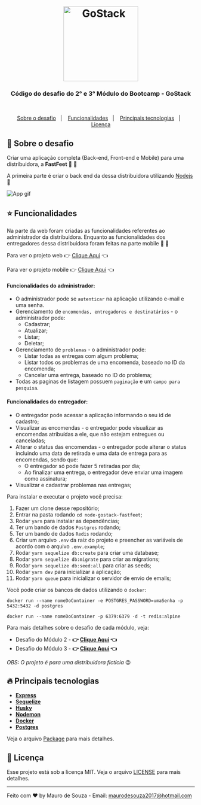 <h1 align="center">
    <img alt="GoStack" src="https://rocketseat-cdn.s3-sa-east-1.amazonaws.com/bootcamp-header.png" width="200px" />
</h1>

<div align="center">
  <h3>
    Código do desafio do 2° e 3° Módulo do Bootcamp - GoStack
  </h3>
</div>
&nbsp;

<p align="center">
  <a href="#rocket-sobre-o-desafio">Sobre o desafio</a>&nbsp;&nbsp;&nbsp;|&nbsp;&nbsp;&nbsp;
  <a href="#star-funcionalidades">Funcionalidades</a>&nbsp;&nbsp;&nbsp;|&nbsp;&nbsp;&nbsp;
  <a href="#fire-principais-tecnologias">Principais tecnologias</a>&nbsp;&nbsp;&nbsp;|&nbsp;&nbsp;&nbsp;
  <a href="#memo-licença">Licença</a>
</p>

## :rocket: Sobre o desafio

Criar uma aplicação completa (Back-end, Front-end e Mobile) para uma distribuidora, a **FastFeet** :truck: :truck:

A primeira parte é criar o back end da dessa distribuidora utilizando [Nodejs](https://nodejs.org/en/) :tada:

![App gif](.github/app.gif)

## :star: Funcionalidades ###

Na parte da web foram criadas as funcionalidades referentes ao administrador da distribuidora. Enquanto as funcionalidades dos entregadores dessa distribuidora foram feitas na parte mobile :iphone: :iphone:

Para ver o projeto web :point_right: [Clique Aqui](https://github.com/maurodesouza/react-gostack-fastfeet) :point_left:

Para ver o projeto mobile :point_right: [Clique Aqui](https://github.com/maurodesouza/mobile-gostack-fastfeet) :point_left:

#### Funcionalidades do administrador: ####

- O administrador pode se `autenticar` na aplicação utilizando e-mail e uma senha.
&nbsp;
- Gerenciamento de `encomendas, entregadores e destinatários` - o administrador pode:
  - Cadastrar;
  - Atualizar;
  - Listar;
  - Deletar;
&nbsp;
- Gerenciamento de `problemas` - o administrador pode:
  - Listar todas as entregas com algum problema;
  - Listar todos os problemas de uma encomenda, baseado no ID da encomenda;
  - Cancelar uma entrega, baseado no ID do problema;
&nbsp;
- Todas as paginas de listagem possuem `paginação` e um `campo para pesquisa`.

#### Funcionalidades do entregador: ####
- O entregador pode acessar a aplicação informando o seu id de cadastro;
&nbsp;
- Visualizar as encomendas - o entregador pode visualizar as encomendas atribuídas a ele, que não estejam entregues ou canceladas;
&nbsp;
- Alterar o status das encomendas - o entregador pode alterar o status incluindo uma data de retirada e uma data de entrega para as encomendas, sendo que:
  - O entregador só pode fazer 5 retiradas por dia;
  - Ao finalizar uma entrega, o entregador deve enviar uma imagem como assinatura;
&nbsp;
- Visualizar e cadastrar problemas nas entregas;

Para instalar e executar o projeto você precisa:

1. Fazer um clone desse repositório;
2. Entrar na pasta rodando `cd node-gostack-fastfeet`;
3. Rodar `yarn` para instalar as dependências;
4. Ter um bando de dados `Postgres` rodando;
5. Ter um bando de dados `Redis` rodando;
6. Criar um arquivo `.env` da raiz do projeto e preencher as variáveis de acordo com o arquivo `.env.example`;
7. Rodar `yarn sequelize db:create` para criar uma database;
8. Rodar `yarn sequelize db:migrate` para criar as migrations;
9. Rodar `yarn sequelize db:seed:all` para criar as seeds;
10. Rodar `yarn dev` para inicializar a aplicação;
11. Rodar `yarn queue` para inicializar o servidor de envio de emails;

Você pode criar os bancos de dados utilizando o `docker`:

`docker run --name nomeDoContainer -e POSTGRES_PASSWORD=umaSenha -p 5432:5432 -d postgres`

`docker run --name nomeDoContainer -p 6379:6379 -d -t redis:alpine`

Para mais detalhes sobre o desafio de cada módulo, veja:

- Desafio do Módulo 2 - **:point_right: [Clique Aqui](https://github.com/Rocketseat/bootcamp-gostack-desafio-02/blob/master/README.md#desafio-02-iniciando-aplicação) :point_left:**
- Desafio do Módulo 3 - **:point_right: [Clique Aqui](https://github.com/Rocketseat/bootcamp-gostack-desafio-03/blob/master/README.md#desafio-03-continuando-aplicação) :point_left:**

*OBS: O projeto é para uma distribuidora fictícia* :wink:

## **:fire: Principais tecnologias**

- **[Express](https://expressjs.com)**
- **[Sequelize](https://sequelize.org)**
- **[Husky](https://www.npmjs.com/package/husky/v/3.0.0)**
- **[Nodemon](https://www.npmjs.com/package/nodemon)**
- **[Docker](https://docker.com)**
- **[Postgres](https://www.postgresql.org)**
&nbsp;

Veja o arquivo [Package](package.json) para mais detalhes.

## **:memo: Licença**

Esse projeto está sob a licença MIT. Veja o arquivo [LICENSE](LICENSE.md) para mais detalhes.

---
Feito com :heart: by Mauro de Souza - Email: maurodesouza2017@hotmail.com
